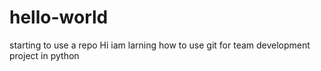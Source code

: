 # hello-world
starting to use a repo
Hi iam larning how to use git for team development project in python
